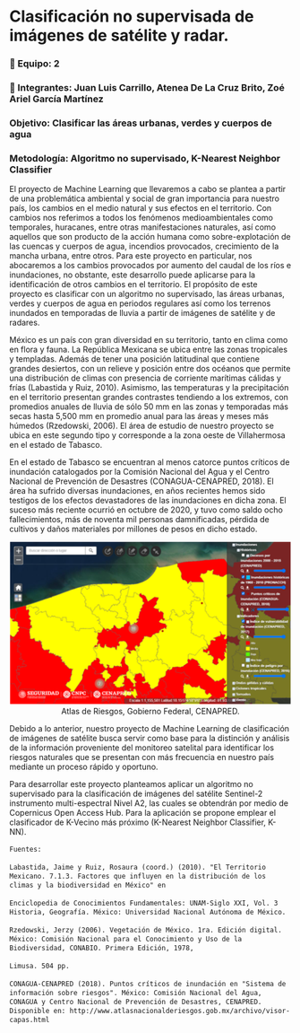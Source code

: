 # Clasificación no supervisada de imágenes de satélite y radar.
 
### :round_pushpin: Equipo: 2

### :round_pushpin: Integrantes: Juan Luis Carrillo, Atenea De La Cruz Brito, Zoé Ariel García Martínez

### Objetivo: Clasificar las áreas urbanas, verdes y cuerpos de agua

### Metodología: Algoritmo no supervisado, K-Nearest Neighbor Classifier

El proyecto de Machine Learning que llevaremos a cabo se plantea a partir de una problemática ambiental y social de gran importancia para nuestro país, los cambios en el medio natural y sus efectos en el territorio. Con cambios nos referimos a todos los fenómenos medioambientales como temporales, huracanes, entre otras manifestaciones naturales, así como aquellos que son producto de la acción humana como sobre-explotación de las cuencas y cuerpos de agua, incendios provocados, crecimiento de la mancha urbana, entre otros. Para este proyecto en particular, nos abocaremos a los cambios provocados por aumento del caudal de los ríos e inundaciones, no obstante, este desarrollo puede aplicarse para la identificación de otros cambios en el territorio. El propósito de este proyecto es clasificar con un algoritmo no supervisado, las áreas urbanas, verdes y cuerpos de agua en periodos regulares así como los terrenos inundados en temporadas de lluvia a partir de imágenes de satélite y de radares.

México es un país con gran diversidad en su territorio, tanto en clima como en flora y fauna. La República Mexicana se ubica entre las zonas tropicales y templadas. Además de tener una posición latitudinal que contiene grandes desiertos, con un relieve y posición entre dos océanos que permite una distribución de climas con presencia de corriente marítimas cálidas y frías (Labastida y Ruiz, 2010). Asimismo, las temperaturas y la precipitación en el territorio presentan grandes contrastes tendiendo a los extremos, con promedios anuales de lluvia de sólo 50 mm en las zonas y temporadas más secas hasta 5,500 mm en promedio anual para las áreas y meses más húmedos (Rzedowski, 2006). El área de estudio de nuestro proyecto se ubica en este segundo tipo y corresponde a la zona oeste de Villahermosa en el estado de Tabasco.

En el estado de Tabasco se encuentran al menos catorce puntos críticos de inundación catalogados por la Comisión Nacional del Agua y el Centro Nacional de Prevención de Desastres (CONAGUA-CENAPRED, 2018). El área ha sufrido diversas inundaciones, en años recientes hemos sido testigos de los efectos devastadores de las inundaciones en dicha zona. El suceso más reciente ocurrió en octubre de 2020, y tuvo como saldo ocho fallecimientos, más de noventa mil personas damnificadas, pérdida de cultivos y daños materiales por millones de pesos en dicho estado.

<p align="center">
  <img src="/img_files/Captura_radar.PNG" "Atlas de Riesgos, Gobierno Federal, CENAPRED." "Atlas de Riesgos, Gobierno Federal, CENAPRED." alt="NF"/>
Atlas de Riesgos, Gobierno Federal, CENAPRED.
  
Debido a lo anterior, nuestro proyecto de Machine Learning de clasificación de imágenes de satélite busca servir como base para la distinción y análisis de la información proveniente del monitoreo satelital para identificar los riesgos naturales que se presentan con más frecuencia en nuestro país mediante un proceso rápido y oportuno.

Para desarrollar este proyecto planteamos aplicar un algoritmo no supervisado para la clasificación de imágenes del satélite Sentinel-2 instrumento multi-espectral Nivel A2, las cuales se obtendrán por medio de Copernicus Open Access Hub. Para la aplicación se propone emplear el clasificador de K-Vecino más próximo (K-Nearest Neighbor Classifier, K-NN).

```
Fuentes:
 
Labastida, Jaime y Ruiz, Rosaura (coord.) (2010). "El Territorio Mexicano. 7.1.3. Factores que influyen en la distribución de los climas y la biodiversidad en México" en 

Enciclopedia de Conocimientos Fundamentales: UNAM-Siglo XXI, Vol. 3 Historia, Geografía. México: Universidad Nacional Autónoma de México.

Rzedowski, Jerzy (2006). Vegetación de México. 1ra. Edición digital. México: Comisión Nacional para el Conocimiento y Uso de la Biodiversidad, CONABIO. Primera Edición, 1978, 
 
Limusa. 504 pp.

CONAGUA-CENAPRED (2018). Puntos críticos de inundación en "Sistema de información sobre riesgos". México: Comisión Nacional del Agua, CONAGUA y Centro Nacional de Prevención de Desastres, CENAPRED. Disponible en: http://www.atlasnacionalderiesgos.gob.mx/archivo/visor-capas.html 
 ```
